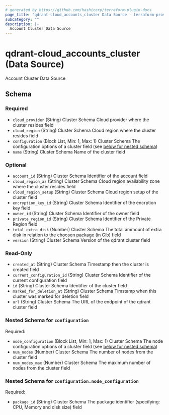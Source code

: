 ```yaml
---
# generated by https://github.com/hashicorp/terraform-plugin-docs
page_title: "qdrant-cloud_accounts_cluster Data Source - terraform-provider-qdrant-cloud"
subcategory: ""
description: |-
  Account Cluster Data Source
---
```


# qdrant-cloud_accounts_cluster (Data Source)

Account Cluster Data Source



<!-- schema generated by tfplugindocs -->
## Schema

### Required

- `cloud_provider` (String) Cluster Schema Cloud provider where the cluster resides field
- `cloud_region` (String) Cluster Schema Cloud region where the cluster resides field
- `configuration` (Block List, Min: 1, Max: 1) Cluster Schema The configuration options of a cluster field (see [below for nested schema](#nestedblock--configuration))
- `name` (String) Cluster Schema Name of the cluster field

### Optional

- `account_id` (String) Cluster Schema Identifier of the account field
- `cloud_region_az` (String) Cluster Schema Cloud region availability zone where the cluster resides field
- `cloud_region_setup` (String) Cluster Schema Cloud region setup of the cluster field
- `encryption_key_id` (String) Cluster Schema Identifier of the encrption key field
- `owner_id` (String) Cluster Schema Identifier of the owner field
- `private_region_id` (String) Cluster Schema Identifier of the Private Region field
- `total_extra_disk` (Number) Cluster Schema The total ammount of extra disk in relation to the choosen package (in Gib) field
- `version` (String) Cluster Schema Version of the qdrant cluster field

### Read-Only

- `created_at` (String) Cluster Schema Timestamp then the cluster is created field
- `current_configuration_id` (String) Cluster Schema Identifier of the current configuration field
- `id` (String) Cluster Schema Identifier of the cluster field
- `marked_for_deletion_at` (String) Cluster Schema Timstamp when this cluster was marked for deletion field
- `url` (String) Cluster Schema The URL of the endpoint of the qdrant cluster field

<a id="nestedblock--configuration"></a>
### Nested Schema for `configuration`

Required:

- `node_configuration` (Block List, Min: 1, Max: 1) Cluster Schema The node configuration options of a cluster field (see [below for nested schema](#nestedblock--configuration--node_configuration))
- `num_nodes` (Number) Cluster Schema The number of nodes from the cluster field
- `num_nodes_max` (Number) Cluster Schema The maximum number of nodes from the cluster field

<a id="nestedblock--configuration--node_configuration"></a>
### Nested Schema for `configuration.node_configuration`

Required:

- `package_id` (String) Cluster Schema The package identifier (specifying: CPU, Memory and disk size) field
